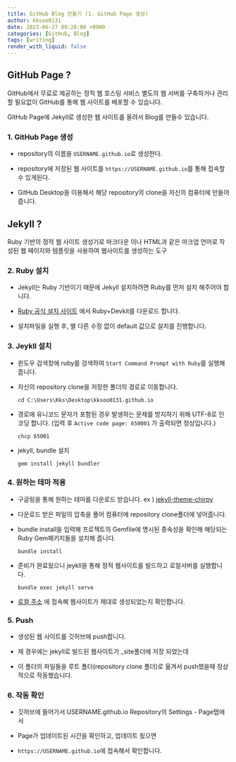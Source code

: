 ```yaml
---
title: GitHub Blog 만들기 (1. GitHub Page 생성)
author: kksoo0131
date: 2023-06-27 09:28:00 +0900
categories: [GitHub, Blog]
tags: [writing]
render_with_liquid: false
---
```


## GitHub Page ?

GitHub에서 무료로 제공하는 정적 웹 호스팅 서비스 별도의 웹 서버를 구축하거나 관리할 필요없이 GitHub를 통해 웹 사이트를 배포할 수 있습니다.

GitHub Page에 Jekyll로 생성한 웹 사이트를 올려서 Blog를 만들수 있습니다.

### 1. GitHub Page 생성

- repository의 이름을 `USERNAME.github.io`로 생성한다.

- repository에 저장된 웹 사이트를 `https://USERNAME.github.io`를 통해 접속할 수 있게된다.

- GitHub Desktop을 이용해서 해당 repository의 clone을 자신의 컴퓨터에 만들어줍니다.

## Jekyll ?

Ruby 기반의 정적 웹 사이트 생성기로 마크다운 이나 HTML과 같은 마크업 언어로 작성된 웹 페이지와 템플릿을 사용하여 웹사이트를 생성하는 도구

### 2. Ruby 설치

- Jekyll는 Ruby 기반이기 때문에 Jekyll 설치하려면 Ruby를 먼저 설치 해주어야 합니다.

- [Ruby 공식 설치 사이트](https://rubyinstaller.org/downloads/) 에서 Ruby+Devkit를 다운로드 합니다.

- 설치파일을 실행 후, 별 다른 수정 없이 default 값으로 설치를 진행합니다.


### 3. Jeykll 설치

- 윈도우 검색창에 ruby를 겅색하여 `Start Command Prompt with Ruby`를 실행해 줍니다.


- 자신의 repository clone을 저장한 폴더의 경로로 이동합니다.

    ```
    cd C:\Users\Kks\Desktop\kksoo0131.github.io 
    ```

- 경로에 유니코드 문자가 포함된 경우 발생하는 문제를 방지하기 위해 UTF-8로 인코딩 합니다. (입력 후 `Active code page: 650001` 가 출력되면 정상입니다.)
    ```
    chcp 65001
    ```

- jekyll, bundle 설치
    ```
    gem install jekyll bundler
    ```

### 4. 원하는 테마 적용

- 구글링을 통해 원하는 테마를 다운로드 받습니다. ex ) [jekyll-theme-chirpy](https://github.com/cotes2020/jekyll-theme-chirpy)

- 다운로드 받은 파일의 압축을 풀어 컴퓨터에 repository clone폴더에 넣어줍니다.

- bundle install을 입력해 프로젝트의 Gemfile에 명시된 종속성을 확인해 해당되는 Ruby Gem패키지들을 설치해 줍니다.
    ```
    bundle install
    ```

- 준비가 완료됬으니 jeykll을 통해 정적 웹사이트를 빌드하고 로컬서버를 실행합니다.
    ```
    bundle exec jekyll serve
    ```

- [로컬 주소](http://127.0.0.1:4000/) 에 접속해 웹사이트가 제대로 생성되었는지 확인합니다.


### 5. Push

- 생성된 웹 사이트를 깃허브에 push합니다.

- 제 경우에는 jekyll로 빌드된 웹사이트가 _site폴더에 저장 되었는데 

- 이 폴더의 파일들을 루트 폴더(repository clone 폴더)로 옮겨서 push했을때 정상적으로 작동했습니다.


### 6. 작동 확인

- 깃허브에 들어가서 USERNAME.github.io Repository의 Settings - Page탭에서

- Page가 업데이트된 시간을 확인하고, 업데이트 됬으면

- `https://USERNAME.github.io`에 접속해서 확인합니다.


